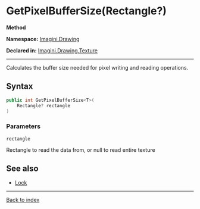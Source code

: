 # GetPixelBufferSize<T>(Rectangle?)

**Method**

**Namespace:** [Imagini.Drawing](Imagini.Drawing.md)

**Declared in:** [Imagini.Drawing.Texture](Imagini.Drawing.Texture.md)

------



Calculates the buffer size needed for pixel writing and reading
operations.


## Syntax

```csharp
public int GetPixelBufferSize<T>(
	Rectangle? rectangle
)
```

### Parameters

`rectangle`

Rectangle to read the data from, or null to read entire texture

## See also
* [Lock](#.md)

------

[Back to index](index.md)